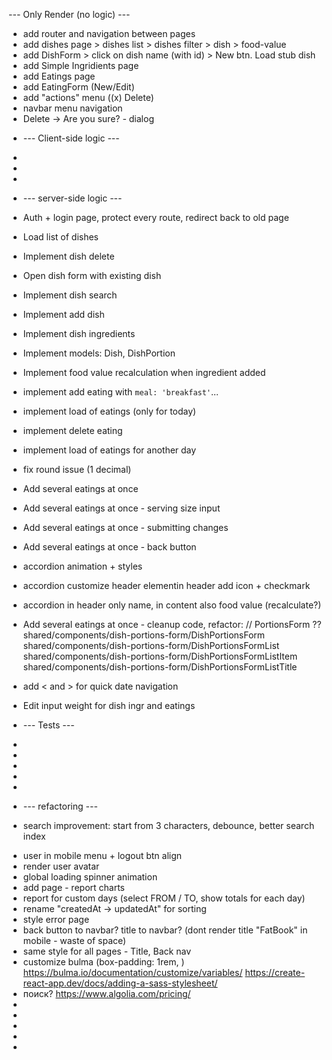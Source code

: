 --- Only Render (no logic) ---

- add router and navigation between pages
- add dishes page > dishes list > dishes filter > dish > food-value
- add DishForm > click on dish name (with id) > New btn. Load stub dish
- add Simple Ingridients page
- add Eatings page
- add EatingForm (New/Edit)
- add "actions" menu ((x) Delete)
- navbar menu navigation
- Delete -> Are you sure? - dialog

* --- Client-side logic ---
*
*
*

* --- server-side logic ---

- Auth + login page, protect every route, redirect back to old page
- Load list of dishes
- Implement dish delete
- Open dish form with existing dish
- Implement dish search
- Implement add dish
- Implement dish ingredients
- Implement models: Dish, DishPortion
- Implement food value recalculation when ingredient added
- implement add eating with `meal: 'breakfast'`...
- implement load of eatings (only for today)
- implement delete eating
- implement load of eatings for another day
- fix round issue (1 decimal)

- Add several eatings at once
- Add several eatings at once - serving size input
- Add several eatings at once - submitting changes
- Add several eatings at once - back button
- accordion animation + styles
- accordion customize header elementin header add icon + checkmark
- accordion in header only name, in content also food value (recalculate?)

* Add several eatings at once - cleanup code, refactor:
  // PortionsForm ??
  shared/components/dish-portions-form/DishPortionsForm
  shared/components/dish-portions-form/DishPortionsFormList
  shared/components/dish-portions-form/DishPortionsFormListItem
  shared/components/dish-portions-form/DishPortionsFormListTitle

* add < and > for quick date navigation
* Edit input weight for dish ingr and eatings

* --- Tests ---
*
*
*
*
*
* --- refactoring ---

- search improvement: start from 3 characters, debounce, better search index

* user in mobile menu + logout btn align
* render user avatar
* global loading spinner animation
* add page - report charts
* report for custom days (select FROM / TO, show totals for each day)
* rename "createdAt -> updatedAt" for sorting
* style error page
* back button to navbar? title to navbar? (dont render title "FatBook" in mobile - waste of space)
* same style for all pages - Title, Back nav
* customize bulma (box-padding: 1rem, )
  https://bulma.io/documentation/customize/variables/
  https://create-react-app.dev/docs/adding-a-sass-stylesheet/
* поиск? https://www.algolia.com/pricing/
*
*
*
*
*
